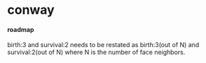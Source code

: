conway
===

#### roadmap

birth:3 and survival:2 needs to be restated as birth:3(out of N) and survival:2(out of N) where N is the number of face neighbors.


